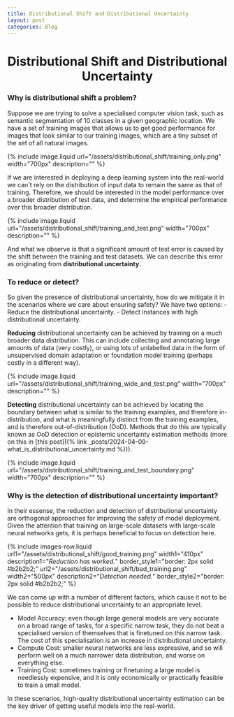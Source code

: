 ```yaml
---
title: Distributional Shift and Distributional Uncertainty
layout: post
categories: Blog
---
```


<h1 align="center">Distributional Shift and Distributional Uncertainty</h1>

<h3 align="left">Why is distributional shift a problem?</h3>
Suppose we are trying to solve a specialised computer vision task, such as semantic segmentation of 10 classes in a given geographic location.
We have a set of training images that allows us to get good performance for images that look similar to our training images, which are a tiny subset of the set of all natural images.

{% include image.liquid url="/assets/distributional_shift/training_only.png" width="700px" description="" %}

If we are interested in deploying a deep learning system into the real-world we can't rely on the distribution of input data to remain the same as that of training.
Therefore, we should be interested in the model performance over a broader distribution of test data, and determine the empirical performance over this broader distribution.

{% include image.liquid url="/assets/distributional_shift/training_and_test.png" width="700px" description="" %}

And what we observe is that a significant amount of test error is caused by the shift between the training and test datasets.
We can describe this error as originating from **distributional uncertainty**.

<h3 align="left">To reduce or detect?</h3>
So given the presence of distributional uncertainty, how do we mitigate it in the scenarios where we care about ensuring safety?
We have two options:
- Reduce the distributional uncertainty.
- Detect instances with high distributional uncertainty.

**Reducing** distributional uncertainty can be achieved by training on a much broader data distribution.
This can include collecting and annotating large amounts of data (very costly), or using lots of unlabelled data in the form of unsupervised domain adaptation or foundation model training (perhaps costly in a different way).

{% include image.liquid url="/assets/distributional_shift/training_wide_and_test.png" width="700px" description="" %}

**Detecting** distributional uncertainty can be achieved by locating the boundary between what is similar to the training examples, and therefore in-distribution, and what is meaningfully distinct from the training examples, and is therefore out-of-distribution (OoD).
Methods that do this are typically known as OoD detection or epistemic uncertainty estimation methods (more on this in [this post]({% link _posts/2024-04-09-what_is_distributional_uncertainty.md %})).

{% include image.liquid url="/assets/distributional_shift/training_and_test_boundary.png" width="700px" description="" %}







### Why is the detection of distributional uncertainty important?
In their essense, the reduction and detection of distributional uncertainty are orthogonal approaches for improving the safety of model deployment.
Given the attention that training on large-scale datasets with large-scale neural networks gets, it is perhaps beneficial to focus on detection here.

{% include images-row.liquid 
  url1="/assets/distributional_shift/good_training.png" width1="410px" description1="$\textit{Reduction has worked.}$" border_style1="border: 2px solid #b2b2b2;"
  url2="/assets/distributional_shift/bad_training.png" width2="500px" description2="$\textit{Detection needed.}$" border_style2="border: 2px solid #b2b2b2;"
%}

We can come up with a number of different factors, which cause it not to be possible to reduce distributional uncertainty to an appropriate level.
- Model Accuracy: even though large general models are very accurate on a broad range of tasks, for a specific narrow task, they do not beat a specialised version of themselves that is finetuned on this narrow task. The cost of this specialisation is an increase in distributional uncertainty.
- Compute Cost: smaller neural networks are less expressive, and so will perform well on a much narrower data distribution, and worse on everything else.
- Training Cost: sometimes training or finetuning a large model is needlessly expensive, and it is only economically or practically feasible to train a small model.

In these scenarios, high-quality distributional uncertainty estimation can be the key driver of getting useful models into the real-world.



